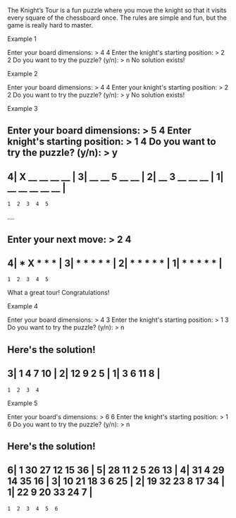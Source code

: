 The Knight’s Tour is a fun puzzle where you move the knight so that it visits every square of the chessboard once. 
The rules are simple and fun, but the game is really hard to master.


Example 1

Enter your board dimensions: > 4 4
Enter the knight's starting position: > 2 2
Do you want to try the puzzle? (y/n): > n
No solution exists!

Example 2

Enter your board dimensions: > 4 4
Enter your knight's starting position: > 2 2
Do you want to try the puzzle? (y/n): > y
No solution exists!

Example 3

Enter your board dimensions: > 5 4
Enter knight's starting position: > 1 4
Do you want to try the puzzle? (y/n): > y
 ------------------
4|  X __ __ __ __ |
3| __ __  5 __ __ |
2| __  3 __ __ __ |
1| __ __ __ __ __ |
 ------------------
    1  2  3  4  5
....

Enter your next move: > 2 4
 ------------------
4|  *  X  *  *  * |
3|  *  *  *  *  * |
2|  *  *  *  *  * |
1|  *  *  *  *  * |
 ------------------
    1  2  3  4  5

What a great tour! Congratulations!

Example 4

Enter your board dimensions: > 4 3
Enter the knight's starting position: > 1 3
Do you want to try the puzzle? (y/n): > n

Here's the solution!
 ---------------
3|  1  4  7 10 |
2| 12  9  2  5 |
1|  3  6 11  8 |
 ---------------
    1  2  3  4

Example 5

Enter your board's dimensions: > 6 6
Enter the knight's starting position: > 1 6
Do you want to try the puzzle? (y/n): > n

Here's the solution!
 ---------------------
6|  1 30 27 12 15 36 |
5| 28 11  2  5 26 13 |
4| 31  4 29 14 35 16 |
3| 10 21 18  3  6 25 |
2| 19 32 23  8 17 34 |
1| 22  9 20 33 24  7 |
 ---------------------
    1  2  3  4  5  6